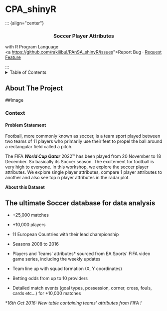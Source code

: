# CPA_shinyR
 

::: {align="center"}
<a href="https://github.com/rakiiibul/PAnSA_shinyR"></a>

<h3 align="center">

Soccer Player Attributes

</h3>

<p align="center">

with R Program Language <br /> \<a
<https://github.com/rakiiibul/PAnSA_shinyR/issues>"\>Report Bug</a> ·
<a href="https://github.com/rakiiibul/PAnSA_shinyR/issues">Request
Feature</a>

</p>
:::

<!-- TABLE OF CONTENTS -->

<details>

<summary>Table of Contents</summary>

<ol>

<li>

<a href="#about-the-project">About The Project</a>

<ul>

<li><a href="#built-with">Built With</a></li>

</ul>

</li>

<li>

<a href="#getting-started">Getting Started</a>

<ul>

<li><a href="#prerequisites">Prerequisites</a></li>

<li><a href="#installation">Installation</a></li>

</ul>

</li>



</ol>

</details>

<!-- ABOUT THE PROJECT -->

## About The Project

##Image

### Context

#### Problem Statement

Football, more commonly known as soccer, is a team sport played between
two teams of 11 players who primarily use their feet to propel the ball
around a rectangular field called a pitch.

The FIFA ***World Cup Qatar*** 2022™ has been played from 20 November to
18 December. So basically its Soccer season. The excitement for football
is very high to everyone. In this workshop, we explore the soccer player
attributes. We explore single player attributes, compare 1 player
attributes to another and also see top n player attributes in the radar
plot.

**About this Dataset**

## **The ultimate Soccer database for data analysis**

-   +25,000 matches

-   +10,000 players

-   11 European Countries with their lead championship

-   Seasons 2008 to 2016

-   Players and Teams' attributes\* sourced from EA Sports' FIFA video
    game series, including the weekly updates

-   Team line up with squad formation (X, Y coordinates)

-   Betting odds from up to 10 providers

-   Detailed match events (goal types, possession, corner, cross, fouls,
    cards etc...) for +10,000 matches

\**16th Oct 2016: New table containing teams' attributes from FIFA !*